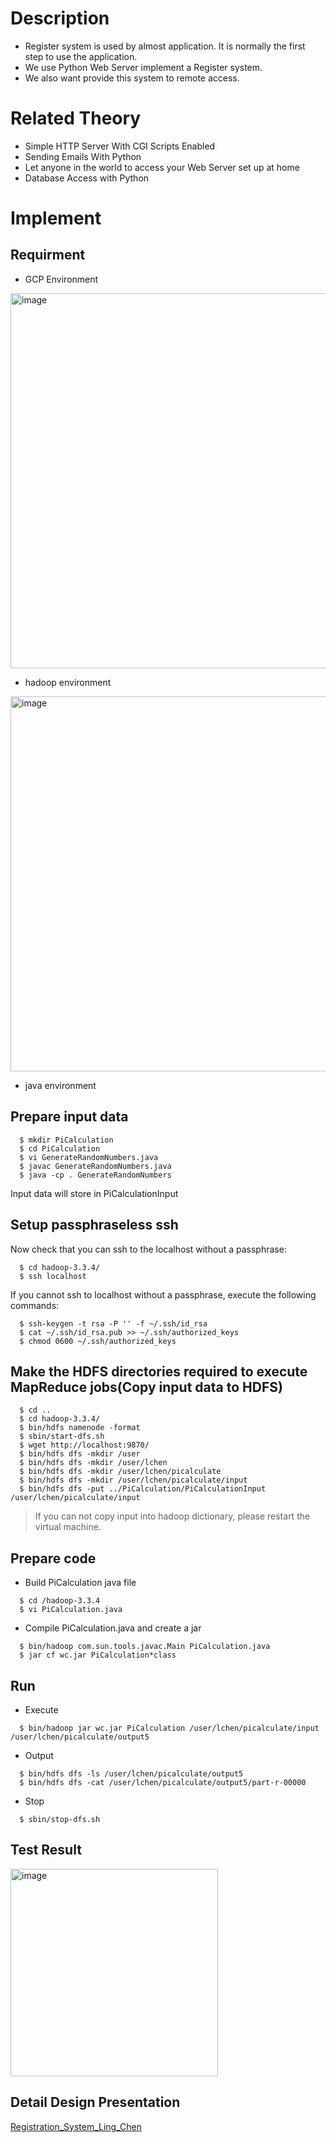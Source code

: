 
# Description

* Register system is used by almost application. It is normally the first step to use the application.
* We use Python Web Server implement a Register system. 
* We also want provide this system to remote access.

# Related Theory
* Simple HTTP Server With CGI Scripts Enabled
* Sending Emails With Python
* Let anyone in the world to access your Web Server set up at home
* Database Access with Python

# Implement

## Requirment

* GCP Environment
<img width="600" alt="image" src="https://user-images.githubusercontent.com/93315926/194799644-6b303972-e90e-4fc4-821b-0b26e2df9a6d.png">

* hadoop environment
<img width="600" alt="image" src="https://user-images.githubusercontent.com/93315926/194799724-14031ad3-43db-4f36-a668-faf70a279365.png">

* java environment

## Prepare input data
```
  $ mkdir PiCalculation
  $ cd PiCalculation
  $ vi GenerateRandomNumbers.java
  $ javac GenerateRandomNumbers.java
  $ java -cp . GenerateRandomNumbers
```

Input data will store in PiCalculationInput

## Setup passphraseless ssh
Now check that you can ssh to the localhost without a passphrase:
```
  $ cd hadoop-3.3.4/
  $ ssh localhost
```
If you cannot ssh to localhost without a passphrase, execute the following commands:
```
  $ ssh-keygen -t rsa -P '' -f ~/.ssh/id_rsa
  $ cat ~/.ssh/id_rsa.pub >> ~/.ssh/authorized_keys
  $ chmod 0600 ~/.ssh/authorized_keys
```

## Make the HDFS directories required to execute MapReduce jobs(Copy input data to HDFS)
```
  $ cd ..
  $ cd hadoop-3.3.4/
  $ bin/hdfs namenode -format
  $ sbin/start-dfs.sh
  $ wget http://localhost:9870/
  $ bin/hdfs dfs -mkdir /user
  $ bin/hdfs dfs -mkdir /user/lchen
  $ bin/hdfs dfs -mkdir /user/lchen/picalculate
  $ bin/hdfs dfs -mkdir /user/lchen/picalculate/input
  $ bin/hdfs dfs -put ../PiCalculation/PiCalculationInput /user/lchen/picalculate/input
```
> If you can not copy input into hadoop dictionary, please restart the virtual machine.

## Prepare code

* Build PiCalculation java file
```
  $ cd /hadoop-3.3.4
  $ vi PiCalculation.java      
```

* Compile PiCalculation.java and create a jar
```
  $ bin/hadoop com.sun.tools.javac.Main PiCalculation.java
  $ jar cf wc.jar PiCalculation*class  
```

## Run

* Execute
```
  $ bin/hadoop jar wc.jar PiCalculation /user/lchen/picalculate/input /user/lchen/picalculate/output5
```

* Output
```
  $ bin/hdfs dfs -ls /user/lchen/picalculate/output5
  $ bin/hdfs dfs -cat /user/lchen/picalculate/output5/part-r-00000 
```

* Stop
```
  $ sbin/stop-dfs.sh
```

## Test Result

<img width="332" alt="image" src="">

## Detail Design Presentation
[Registration_System_Ling_Chen](https://docs.google.com/presentation/d/1fKrEHRzQL_7SV7ZmFwpuIFqvs5zGvqN0Bel_uh_A2tg/edit#slide=id.g25f6af9dd6_0_0)


